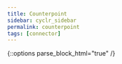 ```yaml
---
title: Counterpoint
sidebar: cyclr_sidebar
permalink: counterpoint
tags: [connector]
---
```

{::options parse_block_html="true" /}
